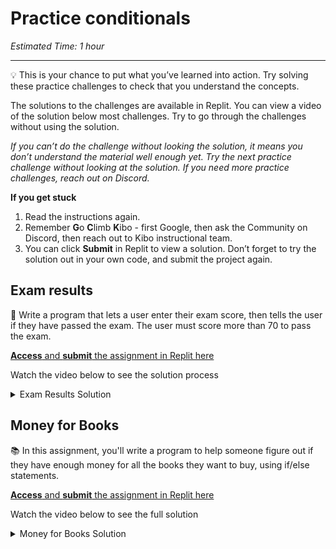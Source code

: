 # Practice conditionals

_Estimated Time: 1 hour_

---

<aside>

💡 This is your chance to put what you’ve learned into action. Try solving these practice challenges to check that you understand the concepts.

</aside>

The solutions to the challenges are available in Replit. You can view a video of the solution below most challenges. Try to go through the challenges without using the solution.

_If you can’t do the challenge without looking the solution, it means you don’t understand the material well enough yet. Try the next practice challenge without looking at the solution. If you need more practice challenges, reach out on Discord._

**If you get stuck** 

1. Read the instructions again.
2. Remember **G**o **C**limb **K**ibo - first Google, then ask the Community on Discord, then reach out to Kibo instructional team.
3. You can click **Submit** in Replit to view a solution. Don’t forget to try the solution out in your own code, and submit the project again.

## Exam results

<aside>

📝 Write a program that lets a user enter their exam score, then tells the user if they have passed the exam. The user must score more than 70 to pass the exam.

[**Access** and **submit** the assignment in Replit here](https://replit.com/team/kibo-fpwp6/P21-Exam-Results)

</aside>

Watch the video below to see the solution process

<details><summary>Exam Results Solution</summary>

[Video Link](https://www.loom.com/embed/c0feac819d2d49ecbb5146c7c262ab27)

<div style="position: relative; padding-bottom: 56.25%; height: 0;"><iframe src="https://www.loom.com/embed/c0feac819d2d49ecbb5146c7c262ab27" frameborder="0" webkitallowfullscreen mozallowfullscreen allowfullscreen style="position: absolute; top: 0; left: 0; width: 100%; height: 100%;"></iframe></div>"

</details>

## Money for Books

<aside>

📚 In this assignment, you'll write a program to help someone figure out if they have enough money for all the books they want to buy, using if/else statements.

[**Access** and **submit** the assignment in Replit here](https://replit.com/team/kibo-fpwp6/P22-Money-for-Books)

</aside>

Watch the video below to see the full solution

<details><summary>Money for Books Solution</summary>

<div style="position: relative; padding-bottom: 56.25%; height: 0;"><iframe src="https://www.youtube.com/embed/P5XvolfsQtY" title="YouTube video player" frameborder="0" allow="accelerometer; autoplay; clipboard-write; encrypted-media; gyroscope; picture-in-picture" allowfullscreen style="position: absolute; top: 0; left: 0; width: 100%; height: 100%;"></iframe></div>

</details>
